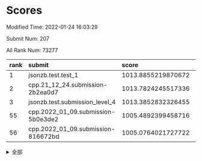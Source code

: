 # Scores

Modified Time: 2022-01-24 16:03:29

Submit Num: 207

All Rank Num: 73277

| rank |               submit               |       score        |       sigma        | pk_num |
| :--- | :--------------------------------- | :----------------- | :----------------- | :----- |
| 1    | jsonzb.test.test_1                 | 1013.8855219870672 | 0.8261332526680778 | 1416   |
| 2    | cpp.21_12_24.submission-2b2ea0d7   | 1013.7824245517336 | 0.8340757206780633 | 1414   |
| 3    | jsonzb.test.submission_level_4     | 1013.3852832326455 | 0.8039594361578486 | 1420   |
| 55   | cpp.2022_01_09.submission-5b0e3de2 | 1005.4892399458716 | 0.7254070474090379 | 1420   |
| 56   | cpp.2022_01_09.submission-816672bd | 1005.0764021727722 | 0.7202114672608863 | 1415   |


<details>
<summary>全部</summary>

| rank |                 submit                 |       score        |       sigma        | pk_num |
| :--- | :------------------------------------- | :----------------- | :----------------- | :----- |
| 1    | jsonzb.test.test_1                     | 1013.8855219870672 | 0.8261332526680778 | 1416   |
| 2    | cpp.21_12_24.submission-2b2ea0d7       | 1013.7824245517336 | 0.8340757206780633 | 1414   |
| 3    | jsonzb.test.submission_level_4         | 1013.3852832326455 | 0.8039594361578486 | 1420   |
| 4    | gobigger.level_3.submission_level_3_1  | 1011.7980560758198 | 0.8106252351892539 | 1414   |
| 5    | gobigger.level_3.submission_level_3_0  | 1011.6139512940204 | 0.7979014478503227 | 1419   |
| 6    | gobigger.level_3.submission_level_3_26 | 1011.2613772101441 | 0.7865722423006143 | 1412   |
| 7    | gobigger.level_3.submission_level_3_6  | 1010.9687719109002 | 0.7982237195431141 | 1416   |
| 8    | gobigger.level_3.submission_level_3_3  | 1010.7788843745475 | 0.7708403724651226 | 1419   |
| 9    | gobigger.level_3.submission_level_3_7  | 1010.7719601979718 | 0.7791545134017315 | 1412   |
| 10   | gobigger.level_3.submission_level_3_39 | 1010.7390819254881 | 0.7582767079061193 | 1415   |
| 11   | gobigger.level_3.submission_level_3_27 | 1010.6652436729727 | 0.7514301590253575 | 1420   |
| 12   | gobigger.level_3.submission_level_3_13 | 1010.5478933866528 | 0.7625649175089518 | 1417   |
| 13   | gobigger.level_3.submission_level_3_31 | 1010.5346354999547 | 0.7682663904370812 | 1415   |
| 14   | gobigger.level_3.submission_level_3_21 | 1010.5335031416257 | 0.7757829888380593 | 1414   |
| 15   | gobigger.level_3.submission_level_3_41 | 1010.5173420516609 | 0.7463074774371312 | 1414   |
| 16   | gobigger.level_3.submission_level_3_45 | 1010.4637240613806 | 0.7896150582323708 | 1418   |
| 17   | gobigger.level_3.submission_level_3_47 | 1010.3452937095817 | 0.7700949589869156 | 1416   |
| 18   | gobigger.level_3.submission_level_3_38 | 1010.1831729389171 | 0.756690597247609  | 1414   |
| 19   | gobigger.level_3.submission_level_3_33 | 1010.1219430137184 | 0.7640654801546912 | 1414   |
| 20   | gobigger.level_3.submission_level_3_8  | 1010.0965806534269 | 0.7549452846388571 | 1416   |
| 21   | gobigger.level_3.submission_level_3_30 | 1010.0718158441219 | 0.7768550456038302 | 1411   |
| 22   | gobigger.level_3.submission_level_3_10 | 1010.0512484890456 | 0.7560882738020115 | 1412   |
| 23   | gobigger.level_3.submission_level_3_46 | 1010.0463784316175 | 0.7493091265181959 | 1413   |
| 24   | gobigger.level_3.submission_level_3_20 | 1009.8793072143255 | 0.7539612887389542 | 1417   |
| 25   | gobigger.level_3.submission_level_3_49 | 1009.8250794952277 | 0.7618215137267816 | 1413   |
| 26   | gobigger.level_3.submission_level_3_28 | 1009.708660848985  | 0.7588446370618893 | 1420   |
| 27   | gobigger.level_3.submission_level_3_11 | 1009.7002693911749 | 0.7685925358422014 | 1410   |
| 28   | gobigger.level_3.submission_level_3_15 | 1009.6528852336716 | 0.7618595786168552 | 1408   |
| 29   | gobigger.level_3.submission_level_3_40 | 1009.5353821089163 | 0.7386567887149916 | 1421   |
| 30   | gobigger.level_3.submission_level_3_29 | 1009.4720660063383 | 0.7578352970178914 | 1414   |
| 31   | gobigger.level_3.submission_level_3_37 | 1009.4302803839411 | 0.7595057435851756 | 1416   |
| 32   | gobigger.level_3.submission_level_3_14 | 1009.4283409384379 | 0.7550979634158257 | 1415   |
| 33   | gobigger.level_3.submission_level_3_34 | 1009.3951633261177 | 0.7316909535288529 | 1412   |
| 34   | gobigger.level_3.submission_level_3_43 | 1009.2936729294408 | 0.7374380319513067 | 1419   |
| 35   | gobigger.level_3.submission_level_3_35 | 1009.2700011531308 | 0.746873191130859  | 1417   |
| 36   | gobigger.level_3.submission_level_3_17 | 1009.240134077438  | 0.7461590827678469 | 1419   |
| 37   | gobigger.level_3.submission_level_3_22 | 1009.2021036037239 | 0.7675305820586077 | 1420   |
| 38   | gobigger.level_3.submission_level_3_9  | 1009.162569047857  | 0.7419359311785895 | 1418   |
| 39   | gobigger.level_3.submission_level_3_48 | 1009.1537263969029 | 0.739958841753205  | 1415   |
| 40   | gobigger.level_3.submission_level_3_36 | 1009.1433952242303 | 0.7752903398475205 | 1417   |
| 41   | gobigger.level_3.submission_level_3_16 | 1009.0973697363535 | 0.7539685430956391 | 1419   |
| 42   | gobigger.level_3.submission_level_3_32 | 1008.9042405163216 | 0.7529702350737022 | 1418   |
| 43   | gobigger.level_3.submission_level_3_5  | 1008.8861471130895 | 0.7609692429876544 | 1417   |
| 44   | gobigger.level_3.submission_level_3_42 | 1008.8280078398053 | 0.7610741210387376 | 1417   |
| 45   | gobigger.level_3.submission_level_3_19 | 1008.8274737470243 | 0.7392068818553369 | 1419   |
| 46   | gobigger.level_3.submission_level_3_2  | 1008.8152850688688 | 0.7451694024030104 | 1417   |
| 47   | gobigger.level_3.submission_level_3_23 | 1008.8023382063823 | 0.7493736646521112 | 1416   |
| 48   | gobigger.level_3.submission_level_3_4  | 1008.7945727341076 | 0.7783460795239903 | 1416   |
| 49   | gobigger.level_3.submission_level_3_12 | 1008.6767014321406 | 0.7485739915783788 | 1418   |
| 50   | gobigger.level_3.submission_level_3_44 | 1008.4286808442407 | 0.7446235038869425 | 1412   |
| 51   | gobigger.level_3.submission_level_3_24 | 1008.297738238432  | 0.7368114347867126 | 1414   |
| 52   | gobigger.level_3.submission_level_3_25 | 1008.2208666056378 | 0.7308771559284248 | 1414   |
| 53   | gobigger.level_3.submission_level_3_18 | 1007.9562043075218 | 0.7611472168314245 | 1420   |
| 54   | gobigger.level_1.submission_level_1_23 | 1005.643480483469  | 0.7154171256359322 | 1421   |
| 55   | cpp.2022_01_09.submission-5b0e3de2     | 1005.4892399458716 | 0.7254070474090379 | 1420   |
| 56   | cpp.2022_01_09.submission-816672bd     | 1005.0764021727722 | 0.7202114672608863 | 1415   |
| 57   | gobigger.level_1.submission_level_1_35 | 1004.8270873205037 | 0.7236376673587792 | 1411   |
| 58   | gobigger.level_1.submission_level_1_32 | 1004.8025494657643 | 0.7236064070811445 | 1420   |
| 59   | gobigger.level_1.submission_level_1_22 | 1004.5310891958097 | 0.7180893274318225 | 1418   |
| 60   | gobigger.level_1.submission_level_1_6  | 1004.4714039415029 | 0.7198208350242816 | 1419   |
| 61   | gobigger.level_1.submission_level_1_7  | 1004.3086219585147 | 0.7151491264078966 | 1417   |
| 62   | gobigger.level_1.submission_level_1_36 | 1004.1005441135376 | 0.7163202367292303 | 1416   |
| 63   | gobigger.level_1.submission_level_1_38 | 1003.9532953445234 | 0.7188454314126331 | 1416   |
| 64   | gobigger.level_1.submission_level_1_8  | 1003.9235664402598 | 0.7138693726345382 | 1416   |
| 65   | gobigger.level_1.submission_level_1_16 | 1003.885466760113  | 0.7174273572688981 | 1417   |
| 66   | gobigger.level_1.submission_level_1_26 | 1003.8140677009008 | 0.7205219726881513 | 1415   |
| 67   | gobigger.level_1.submission_level_1_0  | 1003.8068255710688 | 0.7150854182601859 | 1418   |
| 68   | gobigger.level_1.submission_level_1_27 | 1003.8038139441516 | 0.7126664037290478 | 1411   |
| 69   | gobigger.level_1.submission_level_1_1  | 1003.7566661190831 | 0.7163571789379829 | 1418   |
| 70   | gobigger.level_1.submission_level_1_42 | 1003.7566524961985 | 0.7197138745166639 | 1421   |
| 71   | gobigger.level_1.submission_level_1_5  | 1003.7344288849025 | 0.7204254199188699 | 1416   |
| 72   | gobigger.level_1.submission_level_1_48 | 1003.7331764471899 | 0.720474577351265  | 1413   |
| 73   | gobigger.level_1.submission_level_1_10 | 1003.6426831041664 | 0.7267030482496829 | 1421   |
| 74   | gobigger.level_1.submission_level_1_41 | 1003.615248786082  | 0.7160357684910779 | 1415   |
| 75   | gobigger.level_1.submission_level_1_9  | 1003.6080651033758 | 0.7118356562805428 | 1417   |
| 76   | gobigger.level_1.submission_level_1_34 | 1003.4998160470193 | 0.7196592261436789 | 1409   |
| 77   | gobigger.level_1.submission_level_1_2  | 1003.4639323275645 | 0.7184305493583081 | 1415   |
| 78   | gobigger.level_1.submission_level_1_37 | 1003.4617803147391 | 0.7247945128859627 | 1415   |
| 79   | gobigger.level_1.submission_level_1_46 | 1003.3962150711119 | 0.7180510025532609 | 1412   |
| 80   | gobigger.level_1.submission_level_1_49 | 1003.3662355327846 | 0.7158275949921946 | 1412   |
| 81   | gobigger.level_1.submission_level_1_11 | 1003.3555461546357 | 0.7095881433086991 | 1416   |
| 82   | gobigger.level_1.submission_level_1_43 | 1003.3551187603791 | 0.7207605945299321 | 1415   |
| 83   | gobigger.level_1.submission_level_1_12 | 1003.28455227932   | 0.7139766300456728 | 1411   |
| 84   | gobigger.level_1.submission_level_1_44 | 1003.2672270774754 | 0.7106026170530502 | 1417   |
| 85   | gobigger.level_1.submission_level_1_28 | 1003.2218540125568 | 0.7263116414586852 | 1411   |
| 86   | gobigger.level_1.submission_level_1_21 | 1003.2200326916828 | 0.7142256686968621 | 1414   |
| 87   | gobigger.level_1.submission_level_1_19 | 1003.1917909855276 | 0.7131428008992111 | 1414   |
| 88   | gobigger.level_1.submission_level_1_40 | 1003.1501522297855 | 0.7160950716219764 | 1410   |
| 89   | gobigger.level_1.submission_level_1_20 | 1003.1303308632145 | 0.7099805364525161 | 1418   |
| 90   | gobigger.level_1.submission_level_1_4  | 1003.0567718856872 | 0.7139920044402108 | 1422   |
| 91   | gobigger.level_1.submission_level_1_25 | 1003.0504576776888 | 0.7083371617533349 | 1416   |
| 92   | gobigger.level_1.submission_level_1_45 | 1002.8654364341644 | 0.7205813224211705 | 1413   |
| 93   | gobigger.level_1.submission_level_1_18 | 1002.7335049478428 | 0.7182902167155811 | 1417   |
| 94   | gobigger.level_1.submission_level_1_30 | 1002.732973159538  | 0.7246602927973677 | 1413   |
| 95   | gobigger.level_1.submission_level_1_14 | 1002.641061580089  | 0.7213527400635067 | 1416   |
| 96   | gobigger.level_1.submission_level_1_17 | 1002.6284135458179 | 0.7180743201073226 | 1411   |
| 97   | gobigger.level_1.submission_level_1_3  | 1002.5352321129253 | 0.7151779563393541 | 1416   |
| 98   | gobigger.level_1.submission_level_1_33 | 1002.5079734309594 | 0.7123396538637721 | 1418   |
| 99   | gobigger.level_1.submission_level_1_47 | 1002.4314091261558 | 0.7204454548632949 | 1417   |
| 100  | gobigger.level_1.submission_level_1_31 | 1002.3507625553701 | 0.701738506390132  | 1418   |
| 101  | gobigger.level_1.submission_level_1_13 | 1002.2713035246996 | 0.7174140654090583 | 1419   |
| 102  | gobigger.level_1.submission_level_1_39 | 1002.2711869073668 | 0.7107652318535118 | 1415   |
| 103  | gobigger.level_1.submission_level_1_29 | 1002.2120782790323 | 0.7114489791361637 | 1417   |
| 104  | gobigger.level_1.submission_level_1_15 | 1001.9039886158163 | 0.7063693419577981 | 1418   |
| 105  | gobigger.level_1.submission_level_1_24 | 1001.6236600488958 | 0.6958601900331053 | 1421   |
| 106  | gobigger.random.submission_random_18   | 997.261787814944   | 0.7059640642306606 | 1413   |
| 107  | gobigger.random.submission_random_33   | 997.0447405803858  | 0.7155731589109856 | 1410   |
| 108  | gobigger.random.submission_random_14   | 996.9925512693951  | 0.7116961115443279 | 1418   |
| 109  | gobigger.random.submission_random_16   | 996.9382860647567  | 0.704363081539929  | 1415   |
| 110  | gobigger.random.submission_random_28   | 996.8071494274745  | 0.7153368794781519 | 1418   |
| 111  | gobigger.random.submission_random_26   | 996.686994101981   | 0.7100650762081713 | 1419   |
| 112  | gobigger.random.submission_random_45   | 996.6310634801058  | 0.7216410214060608 | 1412   |
| 113  | gobigger.random.submission_random_27   | 996.6214809233279  | 0.7096812163824224 | 1413   |
| 114  | gobigger.random.submission_random_24   | 996.5719156442445  | 0.713084118116099  | 1412   |
| 115  | gobigger.random.submission_random_23   | 996.5609417152044  | 0.7094657564637444 | 1416   |
| 116  | gobigger.random.submission_random_41   | 996.3363551568265  | 0.708153118660081  | 1417   |
| 117  | gobigger.random.submission_random_30   | 996.3321892364153  | 0.718243920985811  | 1416   |
| 118  | gobigger.random.submission_random_17   | 996.3224838845845  | 0.7188661231549077 | 1416   |
| 119  | gobigger.random.submission_random_21   | 996.3017236068512  | 0.7070374700360677 | 1417   |
| 120  | gobigger.random.submission_random_9    | 996.2482552535712  | 0.7178526131609079 | 1413   |
| 121  | gobigger.random.submission_random_44   | 996.1476244459869  | 0.7086281954978526 | 1418   |
| 122  | gobigger.random.submission_random_13   | 996.136320059471   | 0.710860678333018  | 1412   |
| 123  | gobigger.random.submission_random_31   | 996.1256451600717  | 0.7174253826517271 | 1408   |
| 124  | gobigger.random.submission_random_20   | 996.076611613861   | 0.7114853053688701 | 1413   |
| 125  | gobigger.random.submission_random_8    | 996.0407529169343  | 0.7071898917068917 | 1415   |
| 126  | gobigger.random.submission_random_47   | 995.9857656777053  | 0.7170721240761193 | 1413   |
| 127  | gobigger.random.submission_random_6    | 995.9725488133157  | 0.7079077667141416 | 1418   |
| 128  | gobigger.random.submission_random_22   | 995.9379265824282  | 0.7174306112404544 | 1411   |
| 129  | gobigger.random.submission_random_42   | 995.9331847264256  | 0.7085645985902107 | 1416   |
| 130  | gobigger.random.submission_random_1    | 995.933021243236   | 0.7117838010804417 | 1417   |
| 131  | gobigger.random.submission_random_12   | 995.8423857430051  | 0.7197784232631091 | 1416   |
| 132  | gobigger.random.submission_random_10   | 995.805475610561   | 0.728519516689625  | 1421   |
| 133  | gobigger.random.submission_random_25   | 995.7680888125724  | 0.7172398886531066 | 1419   |
| 134  | gobigger.random.submission_random_15   | 995.7384137693673  | 0.7020469552047033 | 1422   |
| 135  | gobigger.random.submission_random_11   | 995.698172924316   | 0.7124277892881752 | 1417   |
| 136  | gobigger.random.submission_random_3    | 995.6694246574618  | 0.7178295902935403 | 1414   |
| 137  | gobigger.random.submission_random_34   | 995.5782463969558  | 0.708773656750439  | 1413   |
| 138  | gobigger.random.submission_random_46   | 995.5194822076371  | 0.719080969141046  | 1418   |
| 139  | gobigger.random.submission_random_49   | 995.436234677011   | 0.7092677128389125 | 1416   |
| 140  | gobigger.random.submission_random_32   | 995.389656343256   | 0.7195562153492381 | 1412   |
| 141  | gobigger.random.submission_random_7    | 995.3867185360932  | 0.7212258715540819 | 1416   |
| 142  | gobigger.random.submission_random_29   | 995.3757000043402  | 0.7065332407301708 | 1417   |
| 143  | gobigger.random.submission_random_48   | 995.3253227637646  | 0.7213269095268705 | 1416   |
| 144  | gobigger.random.submission_random_43   | 995.314117774559   | 0.7252976233979477 | 1415   |
| 145  | gobigger.random.submission_random_4    | 995.2831718838305  | 0.7122307303287545 | 1417   |
| 146  | gobigger.random.submission_random_2    | 995.1140278531981  | 0.7096618129090478 | 1419   |
| 147  | gobigger.random.submission_random_36   | 995.057136681194   | 0.7123603512847578 | 1419   |
| 148  | gobigger.random.submission_random_40   | 995.0216325777221  | 0.7172572762718928 | 1414   |
| 149  | gobigger.random.submission_random_37   | 995.0075683870006  | 0.7153232106589907 | 1416   |
| 150  | gobigger.random.submission_random_19   | 994.9358326903586  | 0.7176182751259365 | 1420   |
| 151  | gobigger.random.submission_random_38   | 994.8684657435417  | 0.697522343577562  | 1422   |
| 152  | gobigger.random.submission_random_39   | 994.6042412489505  | 0.718211735061551  | 1414   |
| 153  | gobigger.random.submission_random_0    | 994.5694249161686  | 0.7184578049021688 | 1414   |
| 154  | gobigger.random.submission_random_5    | 994.3082727719767  | 0.707659981570398  | 1412   |
| 155  | gobigger.level_2.submission_level_2_24 | 993.9476241633619  | 0.7473670756822528 | 1416   |
| 156  | gobigger.level_2.submission_level_2_48 | 993.8748044550911  | 0.73089025883875   | 1420   |
| 157  | gobigger.random.submission_random_35   | 993.809004329878   | 0.7143364392481085 | 1421   |
| 158  | gobigger.level_2.submission_level_2_13 | 993.7734750429278  | 0.7342884344921293 | 1415   |
| 159  | gobigger.level_2.submission_level_2_38 | 993.6454753692883  | 0.732550746206882  | 1413   |
| 160  | gobigger.level_2.submission_level_2_5  | 993.6233766779253  | 0.7400496384050956 | 1415   |
| 161  | gobigger.level_2.submission_level_2_21 | 993.122070469396   | 0.7431154406495635 | 1414   |
| 162  | gobigger.level_2.submission_level_2_45 | 993.0689854494148  | 0.7472703841060906 | 1415   |
| 163  | gobigger.level_2.submission_level_2_25 | 993.0647257364272  | 0.7323410823786629 | 1417   |
| 164  | gobigger.level_2.submission_level_2_4  | 993.04972754009    | 0.7324674875098934 | 1419   |
| 165  | gobigger.level_2.submission_level_2_22 | 992.8999915647076  | 0.7268004729301139 | 1417   |
| 166  | gobigger.level_2.submission_level_2_19 | 992.8997128729341  | 0.7526593437392922 | 1419   |
| 167  | gobigger.level_2.submission_level_2_9  | 992.8765012249484  | 0.7328329769118881 | 1412   |
| 168  | gobigger.level_2.submission_level_2_34 | 992.8537519457959  | 0.740064849545071  | 1417   |
| 169  | gobigger.level_2.submission_level_2_23 | 992.7745395020987  | 0.7336100209866993 | 1413   |
| 170  | gobigger.level_2.submission_level_2_2  | 992.7511321523539  | 0.727254721930422  | 1421   |
| 171  | gobigger.level_2.submission_level_2_10 | 992.6012339910942  | 0.75400311855171   | 1420   |
| 172  | gobigger.level_2.submission_level_2_30 | 992.575480167786   | 0.7347273881610146 | 1417   |
| 173  | gobigger.level_2.submission_level_2_8  | 992.5596501042334  | 0.7436823037777157 | 1419   |
| 174  | gobigger.level_2.submission_level_2_28 | 992.4246866087474  | 0.7411714762673706 | 1415   |
| 175  | gobigger.level_2.submission_level_2_35 | 992.3948862507831  | 0.741897718028594  | 1416   |
| 176  | gobigger.level_2.submission_level_2_36 | 992.3783145671742  | 0.7522093719296001 | 1417   |
| 177  | gobigger.level_2.submission_level_2_44 | 992.3365136571283  | 0.7391090732392825 | 1413   |
| 178  | gobigger.level_2.submission_level_2_32 | 992.2877172133028  | 0.7517126193015519 | 1416   |
| 179  | gobigger.level_2.submission_level_2_17 | 992.1608788224826  | 0.7466686683845353 | 1420   |
| 180  | gobigger.level_2.submission_level_2_47 | 992.1450860377247  | 0.747087444972436  | 1416   |
| 181  | gobigger.level_2.submission_level_2_39 | 992.0057450414129  | 0.7417387488172172 | 1410   |
| 182  | gobigger.level_2.submission_level_2_0  | 991.9634558548839  | 0.7550621298982639 | 1415   |
| 183  | gobigger.level_2.submission_level_2_14 | 991.8628528310408  | 0.7486560097957538 | 1415   |
| 184  | gobigger.level_2.submission_level_2_49 | 991.8387988070056  | 0.7289052892187526 | 1421   |
| 185  | gobigger.level_2.submission_level_2_6  | 991.8024789561596  | 0.7461836980912965 | 1416   |
| 186  | gobigger.level_2.submission_level_2_1  | 991.7742037389108  | 0.7459219272076476 | 1419   |
| 187  | gobigger.level_2.submission_level_2_12 | 991.7640572186733  | 0.7406602689278132 | 1419   |
| 188  | gobigger.level_2.submission_level_2_15 | 991.7113135758742  | 0.7539349616160911 | 1418   |
| 189  | gobigger.level_2.submission_level_2_29 | 991.6235300793062  | 0.7736748704472973 | 1420   |
| 190  | gobigger.level_2.submission_level_2_40 | 991.588425862782   | 0.755858795250019  | 1421   |
| 191  | gobigger.level_2.submission_level_2_46 | 991.5085827965918  | 0.775297079001087  | 1412   |
| 192  | gobigger.level_2.submission_level_2_42 | 991.39707021411    | 0.7537385563728165 | 1418   |
| 193  | gobigger.level_2.submission_level_2_20 | 991.370270327839   | 0.7377551384239924 | 1418   |
| 194  | gobigger.level_2.submission_level_2_3  | 991.293015636456   | 0.7450808933913924 | 1415   |
| 195  | gobigger.level_2.submission_level_2_16 | 991.1995081307646  | 0.774006084790162  | 1413   |
| 196  | gobigger.level_2.submission_level_2_37 | 991.16723293143    | 0.7545611226369393 | 1416   |
| 197  | gobigger.level_2.submission_level_2_7  | 991.1467720663054  | 0.7490048089445871 | 1415   |
| 198  | gobigger.level_2.submission_level_2_31 | 991.1010159299065  | 0.7521345361767349 | 1416   |
| 199  | gobigger.level_2.submission_level_2_41 | 991.0744634681316  | 0.7449987361892285 | 1419   |
| 200  | gobigger.level_2.submission_level_2_18 | 990.9304481935983  | 0.7536645828898337 | 1413   |
| 201  | gobigger.level_2.submission_level_2_33 | 990.7425088825111  | 0.7555578334725968 | 1418   |
| 202  | gobigger.level_2.submission_level_2_27 | 990.7376956151609  | 0.7453146010997698 | 1409   |
| 203  | gobigger.level_2.submission_level_2_26 | 990.7338867989148  | 0.7552549278186692 | 1420   |
| 204  | gobigger.level_2.submission_level_2_11 | 990.3696428981738  | 0.7464894758393003 | 1419   |
| 205  | gobigger.level_2.submission_level_2_43 | 989.965695765026   | 0.7719168948341761 | 1419   |
| 206  | gobigger.none.submission_none_1        | 976.9560009640811  | 1.3435766445328154 | 1417   |
| 207  | gobigger.none.submission_none_0        | 976.7546622436656  | 1.5150316363492098 | 1416   |

</details>